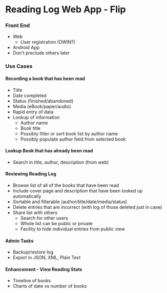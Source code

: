 # Reading Log Web App - Flip
### Front End
- Web
  - User registration (OWIN?)
- Android App
- Don't preclude others later

### Use Cases
#### Recording a book that has been read
- Title
- Date completed
- Status (finished/abandoned)
- Media (eBook/paper/audio)
- Rapid entry of data
- Lookup of information
  - Author name
  - Book title
  - Possibly filter or sort book list by author name
  - Possibly populate author field from selected book

#### Lookup Book that has already been read
- Search in title, author, description (from web)

#### Reviewing Reading Log
- Browse list of all of the books that have been read
- Include cover page and description that have been looked up automatically
- Sortable and filterable (author/title/date/media/status)
- Delete entries that are incorrect (with log of those deleted just in case)
- Share list with others
  - Search for other users
  - Whole list can be public or private
  - Facility to hide individual entries from public view

#### Admin Tasks
- Backup/restore log
- Export in JSON, XML, Plain Text

#### Enhancement - View Reading Stats
- Timeline of books
- Charts of date vs number of books
